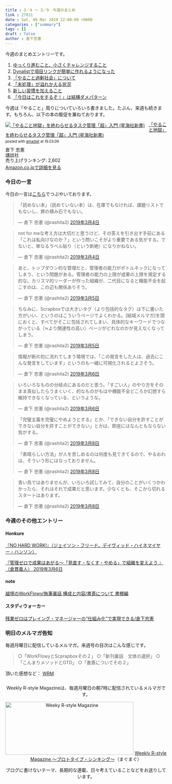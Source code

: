 ```yaml
---
title : 3／4 〜 3／9　今週のまとめ
link : 27031
date : Sat, 09 Mar 2019 22:00:09 +0000
categories : ["summary"]
tags : []
draft : false
author : 倉下忠憲
---
```


今週のまとめエントリーです。
 
<ol>
<li><a href="https://rashita.net/blog/?p=26985">ゆっくり進むこと、小さくチャレンジすること</a></li>
<li><a href="https://rashita.net/blog/?p=26991">Dynalistで項目リンクが簡単に作れるようになった</a></li>
<li><a href="https://rashita.net/blog/?p=27010">「やること過剰社会」について</a></li>
<li><a href="https://rashita.net/blog/?p=27014">「未処理」が溢れかえる状況</a></li>
<li><a href="https://rashita.net/blog/?p=27020">新しい習慣を加えること</a></li>
<li><a href="https://rashita.net/blog/?p=27026">「今日はこれをするぞ！」は結構ダメパターン</a></li>
</ol>

今週は「やること」周りについていろいろ書きました。たぶん、来週も続きます。もちろん、以下の本の販促を兼ねております。

<div class="amazlet-box" style="margin-bottom:0px;"><div class="amazlet-image" style="float:left;margin:0px 12px 1px 0px;"><a href="http://www.amazon.co.jp/exec/obidos/ASIN/4065151562/rashita1000-22/ref=nosim/" name="amazletlink" target="_blank"><img src="https://images-fe.ssl-images-amazon.com/images/I/31yz41bTULL._SL160_.jpg" alt="「やること地獄」を終わらせるタスク管理「超」入門 (星海社新書)" style="border: none;" /></a></div><div class="amazlet-info" style="line-height:120%; margin-bottom: 10px"><div class="amazlet-name" style="margin-bottom:10px;line-height:120%"><a href="http://www.amazon.co.jp/exec/obidos/ASIN/4065151562/rashita1000-22/ref=nosim/" name="amazletlink" target="_blank">「やること地獄」を終わらせるタスク管理「超」入門 (星海社新書)</a><div class="amazlet-powered-date" style="font-size:80%;margin-top:5px;line-height:120%">posted with <a href="http://www.amazlet.com/" title="amazlet" target="_blank">amazlet</a> at 19.03.09</div></div><div class="amazlet-detail">倉下 忠憲 <br />講談社 <br />売り上げランキング: 2,602<br /></div><div class="amazlet-sub-info" style="float: left;"><div class="amazlet-link" style="margin-top: 5px"><a href="http://www.amazon.co.jp/exec/obidos/ASIN/4065151562/rashita1000-22/ref=nosim/" name="amazletlink" target="_blank">Amazon.co.jpで詳細を見る</a></div></div></div><div class="amazlet-footer" style="clear: left"></div></div>


<h3>今日の一言</h3>

今日の一言は<a href="http://twitter.com/rashita2 ">こちら</a>でつぶやいております。

<blockquote class="twitter-tweet" data-lang="ja"><p lang="ja" dir="ltr">「読めない本」（読めていない本）は、在庫でもなければ、課題リストでもないし、罪の積み石でもない。</p>&mdash; 倉下 忠憲 (@rashita2) <a href="https://twitter.com/rashita2/status/1102474500396875776?ref_src=twsrc%5Etfw">2019年3月4日</a></blockquote>
<script async src="https://platform.twitter.com/widgets.js" charset="utf-8"></script>


<blockquote class="twitter-tweet" data-lang="ja"><p lang="ja" dir="ltr">not for meな考え方は大切だと思うけど、その答えを引き出す手前にある「これは私向けなのか？」という問いこそがより重要である気がする。でないと、単なるラベル貼り（という断絶）になりかねない。</p>&mdash; 倉下 忠憲 (@rashita2) <a href="https://twitter.com/rashita2/status/1102507472504250368?ref_src=twsrc%5Etfw">2019年3月4日</a></blockquote>
<script async src="https://platform.twitter.com/widgets.js" charset="utf-8"></script>


<blockquote class="twitter-tweet" data-lang="ja"><p lang="ja" dir="ltr">あと、トップダウン的な管理だと、管理者の能力がボトルネックになってしまう、という問題がある。管理者の能力の上限が成果の上限を規定する的な。カリスマ的リーダーが作った組織が、二代目になると機能不全を起こすのは、この辺も関係ありそう。</p>&mdash; 倉下 忠憲 (@rashita2) <a href="https://twitter.com/rashita2/status/1102740193482694656?ref_src=twsrc%5Etfw">2019年3月5日</a></blockquote>
<script async src="https://platform.twitter.com/widgets.js" charset="utf-8"></script>


<blockquote class="twitter-tweet" data-lang="ja"><p lang="ja" dir="ltr">ちなみに、Scrapboxでは大きいタグ（より包括的なタグ）は下に書いた方がいい、というのはこういうページでよくわかる。[結城メルマガ]を頭におくと、すべてがそこに包括されてしまい、具体的なキーワードでつながっている（≒より関連性の高い）ページがどれなのかが見えなくなってしまう。</p>&mdash; 倉下 忠憲 (@rashita2) <a href="https://twitter.com/rashita2/status/1102795570060517376?ref_src=twsrc%5Etfw">2019年3月5日</a></blockquote>
<script async src="https://platform.twitter.com/widgets.js" charset="utf-8"></script>


<blockquote class="twitter-tweet" data-lang="ja"><p lang="ja" dir="ltr">情報が断片的に流れてしまう環境では、「この発言をした人は、過去にこんな発言をしています」というのも一緒に可視化されるとよさそう。</p>&mdash; 倉下 忠憲 (@rashita2) <a href="https://twitter.com/rashita2/status/1103145719316140032?ref_src=twsrc%5Etfw">2019年3月6日</a></blockquote>
<script async src="https://platform.twitter.com/widgets.js" charset="utf-8"></script>


<blockquote class="twitter-tweet" data-lang="ja"><p lang="ja" dir="ltr">いろいろなものの分岐点にあるのだと思う。「すごい人」のやり方をそのまま真似したらうまくいく、的なものがもはや機能不全どころか幻想すら維持できなくなっている、というような。</p>&mdash; 倉下 忠憲 (@rashita2) <a href="https://twitter.com/rashita2/status/1103209794939187200?ref_src=twsrc%5Etfw">2019年3月6日</a></blockquote>
<script async src="https://platform.twitter.com/widgets.js" charset="utf-8"></script>


<blockquote class="twitter-tweet" data-lang="ja"><p lang="ja" dir="ltr">「完璧主義を完璧にやめようとする」とか、「できない自分を許すことができない自分を許すことができない」とかは、即座にはなんともならない気がする。</p>&mdash; 倉下 忠憲 (@rashita2) <a href="https://twitter.com/rashita2/status/1103904872917721088?ref_src=twsrc%5Etfw">2019年3月8日</a></blockquote>
<script async src="https://platform.twitter.com/widgets.js" charset="utf-8"></script>


<blockquote class="twitter-tweet" data-lang="ja"><p lang="ja" dir="ltr">「素晴らしい方法」が人を苦しめるのは何度も見てきてるので、やるおわは、そういう形にはなっておりません。</p>&mdash; 倉下 忠憲 (@rashita2) <a href="https://twitter.com/rashita2/status/1104026296722501632?ref_src=twsrc%5Etfw">2019年3月8日</a></blockquote>
<script async src="https://platform.twitter.com/widgets.js" charset="utf-8"></script>


<blockquote class="twitter-tweet" data-lang="ja"><p lang="ja" dir="ltr">青い鳥ではありませんが、いろいろ試してみて、自分のことがいくつかわかったら、それはそれで成果だと思います。少なくとも、そこから切れるスタートはあります。</p>&mdash; 倉下 忠憲 (@rashita2) <a href="https://twitter.com/rashita2/status/1104022895112515585?ref_src=twsrc%5Etfw">2019年3月8日</a></blockquote>
<script async src="https://platform.twitter.com/widgets.js" charset="utf-8"></script>

<h3>今週のその他エントリー</h3>

<H4>Honkure</H4>

<a href="http://honkure.net/rbook/archives/2944">『NO HARD WORK!』（ジェイソン・フリード、デイヴィッド・ハイネマイヤー・ハンソン）</a>

<a href="http://honkure.net/rbook/archives/2951">『管理ゼロで成果はあがる～「見直す・なくす・やめる」で組織を変えよう 』（倉貫義人）
2019年3月6日</a>

<H4>note</H4>

<a href="https://note.mu/rashita/n/ndbad22b826b4">越境のWorkFlowy/執筆裏話 構成と内容/書斎について 書棚編</a>

<H4>スタディウォーカー</H4>

<a href="https://studywalker.jp/skillup/article/178920/">残業ゼロはプレイング・マネージャーの“仕組み化”で実現できる/倉下忠憲</a>

<h3>明日のメルマガ告知</h3>

毎週月曜日に配信しているメルマガ。来週号の目次はこんな感じです。

<blockquote>
○「WorkFlowyとScprapboxその２」
○「新刊裏話　文体の選択」
○「こんまりメソッドとGTD」
○「書斎についてその２」
</blockquote>


頂いた感想など：
<a class="twitter-timeline"  href="https://twitter.com/rashita2/timelines/427262290753097729"  data-widget-id="427265271171010561">WRM</a>
    <script>!function(d,s,id){var js,fjs=d.getElementsByTagName(s)[0],p=/^http:/.test(d.location)?'http':'https';if(!d.getElementById(id)){js=d.createElement(s);js.id=id;js.src=p+"://platform.twitter.com/widgets.js";fjs.parentNode.insertBefore(js,fjs);}}(document,"script","twitter-wjs");</script>


<div style="text-align:center;margin-top:25px;">
Weekly R-style Magazineは、毎週月曜日の朝7時に配信されているメルマガです。

<a href="http://www.mag2.com/m/0001185133.html" target="_blank"><img src="https://rashita.net/blog/wp-content/uploads/2010/09/mmbanner.jpg" alt="Weeky R-style Magazine" width="400" height="165" class="alignnone size-full wp-image-12201" /></a>
<a href="http://www.mag2.com/m/0001185133.html" target="_blank">Weekly R-style Magazine ～プロトタイプ・シンキング～</a>（まぐまぐ）

ブログに書けないテーマ、長期的な連載、日々考えていることなどをお送りしています。
</div> 
